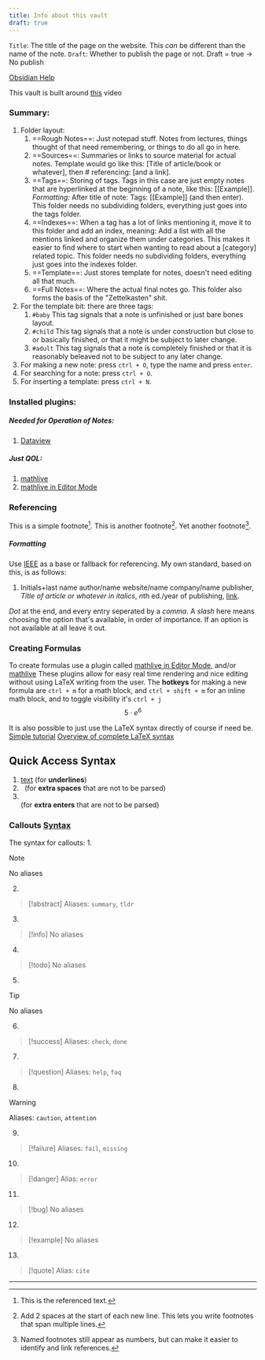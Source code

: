 ```yaml
---
title: Info about this vault
draft: true
---
```

```Title```: The title of the page on the website. This _can_ be different than the name of the note.
```Draft```: Whether to publish the page or not. Draft = true -> No publish


[Obsidian Help](https://help.obsidian.md)  


This vault is built around [this](https://youtu.be/hSTy_BInQs8?si=fYEnp4fk4BcbyShW) video

### Summary:
1.  Folder layout:
	1. ==Rough Notes==: Just notepad stuff. Notes from lectures, things thought of that need remembering, or things to do all go in here.
	2. ==Sources==: Summaries or links to source material for actual notes. Template would go like this: \[Title of article/book or whatever\], then \# referencing: \[and a link\].
	3. ==Tags==: Storing of tags. Tags in this case are just empty notes that are hyperlinked at the beginning of a note, like this: [[Example]]. _Formatting:_ After title of note: Tags: [[Example]] (and then enter). This folder needs no subdividing folders, everything just goes into the tags folder.
	4. ==Indexes==: When a tag has a lot of links mentioning it, move it to this folder and add an index, meaning: Add a list with all the mentions linked and organize them under categories. This makes it easier to find where to start when wanting to read about a \[category\] related topic. This folder needs no subdividing folders, everything just goes into the indexes folder.
	5. ==Template==: Just stores template for notes, doesn't need editing all that much.
	6. ==Full Notes==: Where the actual final notes go. This folder also forms the basis of the "Zettelkasten" shit.
2. For the template bit: there are three tags:
	1. ```#baby```  This tag signals that a note is unfinished or just bare bones layout.
	2. ```#child```  This tag signals that a note is under construction but close to or basically finished, or that it might be subject to later change.
	3. ```#adult```  This tag signals that a note is completely finished or that it is reasonably beleaved not to be subject to any later change.
3. For making a new note: press ```ctrl + O```, type the name and press ```enter```.
4. For searching for a note: press ```ctrl + O```.
5. For inserting a template: press ```ctrl + N```.

### Installed plugins:
##### Needed for Operation of Notes:
1. [Dataview](https://blacksmithgu.github.io/obsidian-dataview/)
##### Just QOL:
1. [mathlive](https://github.com/danzilberdan/obsidian-mathlive) 
2. [mathlive in Editor Mode](https://publish.obsidian.md/hub/02+-+Community+Expansions/02.05+All+Community+Expansions/Plugins/mathlive-in-editor-mode)


### Referencing
This is a simple footnote[^1].
This is another footnote[^2].
Yet another footnote[^note].

[^1]: This is the referenced text.
[^2]: Add 2 spaces at the start of each new line.
  This lets you write footnotes that span multiple lines.
[^note]: Named footnotes still appear as numbers, but can make it easier to identify and link references.
##### Formatting
Use [IEEE](https://journals.ieeeauthorcenter.ieee.org/wp-content/uploads/sites/7/IEEE_Reference_Guide.pdf) as a base or fallback for referencing. My own standard, based on this, is as follows:
1. Initials+last name author/name website/name company/name publisher, _Title of article or whatever in italics_, $n$th ed./year of publishing, [link](#formatting).

_Dot_ at the end, and every entry seperated by a _comma_. A _slash_ here means choosing the option that's available, in order of importance. If an option is not available at all leave it out.
### Creating Formulas
To create formulas use a plugin called [mathlive in Editor Mode](https://publish.obsidian.md/hub/02+-+Community+Expansions/02.05+All+Community+Expansions/Plugins/mathlive-in-editor-mode), and/or [mathlive](https://github.com/danzilberdan/obsidian-mathlive) These plugins allow for easy real time rendering and nice editing without using LaTeX writing from the user.
The __hotkeys__ for making a new formula are ```ctrl + m``` for a math block, and
```ctrl + shift + m``` for an inline math block, and to toggle visibility it's ```ctrl + j```
 $$5\cdot e^{6}$$
 
It is also possible to just use the LaTeX syntax directly of course if need be.
[Simple tutorial](https://math.meta.stackexchange.com/questions/5020/mathjax-basic-tutorial-and-quick-reference)
[Overview of complete LaTeX syntax](https://en.wikibooks.org/wiki/LaTeX/Mathematics#Matrices_in_running_text)

## Quick Access Syntax
1. <u>text</u> (for __underlines__)
2. &nbsp; (for __extra spaces__ that are not to be parsed)
3. <br> (for __extra enters__ that are not to be parsed)


### Callouts [Syntax](https://help.obsidian.md/Editing+and+formatting/Callouts#Supported+types)
The syntax for callouts:
1. 
> [!note]
> No aliases

2. 
> [!abstract]
> Aliases: `summary`, `tldr`

3. 
> [!info]
> No aliases

4. 
> [!todo]
> No aliases

5. 
> [!tip]
> No aliases

6. 
> [!success]
> Aliases: `check`, `done`

7. 
> [!question]
> Aliases: `help`, `faq`

8. 
> [!warning]
> Aliases: `caution`, `attention`

9. 
> [!failure]
> Aliases: `fail`, `missing`

10. 
> [!danger]
> Alias: `error`

11. 
> [!bug]
> No aliases

12. 
> [!example]
> No aliases

13. 
> [!quote]
> Alias: `cite`



---